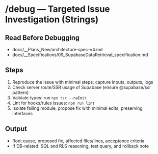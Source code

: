 # /debug — Targeted Issue Investigation (Strings)

## Read Before Debugging
- docs/__Plans_New/architecture-spec-v4.md
- docs/__Specifications/09_SupabaseDataRetrieval_specification.md

## Steps
1. Reproduce the issue with minimal steps; capture inputs, outputs, logs
2. Check server route/SSR usage of Supabase (ensure @supabase/ssr pattern)
3. Validate types: run `npx tsc --noEmit`
4. Lint for hooks/rules issues: `npm run lint`
5. Isolate failing module; propose fix with minimal edits, preserving interfaces

## Output
- Root cause, proposed fix, affected files/lines, acceptance criteria
- If DB-related: SQL and RLS reasoning, test query, and rollback note



